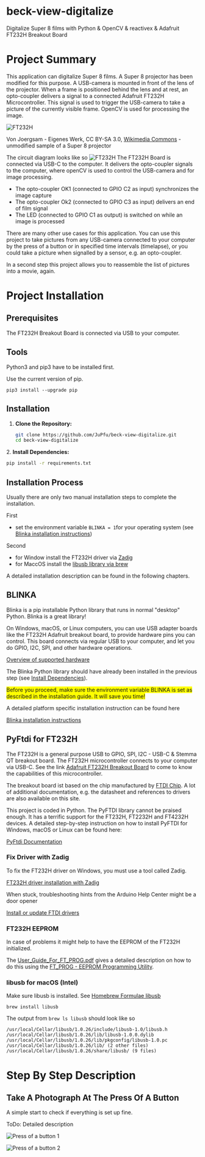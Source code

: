 # beck-view-digitalize

Digitalize Super 8 films with Python &amp; OpenCV &amp; reactivex &amp; Adafruit FT232H Breakout Board

# Project Summary

This application can digitalize Super 8 films. A Super 8 projector has been modified for this purpose. A
USB-camera is mounted in front of the lens of the projector. When a frame is positioned behind the lens and
at rest, an opto-coupler delivers a signal to a connected Adafruit FT232H Microcontroller. This signal is used
to trigger the USB-camera to take a picture of the currently visible frame. OpenCV is used for processing the image.

![FT232H](./assets/img/BauerProjektorT610.png)

Von Joergsam - Eigenes Werk, CC BY-SA
3.0, [Wikimedia Commons](https://commons.wikimedia.org/w/index.php?curid=18493617) - unmodified sample of a Super 8
projector

The circuit diagram looks like so
![FT232H](./assets/img/FT232-Board_Optocoupler.png)
The FT232H Board is connected via USB-C to the computer. It delivers the opto-coupler signals
to the computer, where openCV is used to control the USB-camera and for image processing.

- The opto-coupler OK1 (connected to GPIO C2 as input) synchronizes the image capture
- The opto-coupler Ok2 (connected to GPIO C3 as input) delivers an end of film signal
- The LED (connected to GPIO C1 as output) is switched on while an image is processed

There are many other use cases for this application. You can use this project to take
pictures from any USB-camera connected to your computer by the press of a button or
in specified time intervals (timelapse), or you could take a picture when signalled by a sensor, e.g. an opto-coupler.

In a second step this project allows you to reassemble the list of pictures into a movie, again.

# Project  Installation

## Prerequisites

The FT232H Breakout Board is connected via USB to your computer.

## Tools

Python3 and pip3 have to be installed first.

Use the current version of pip.

```
pip3 install --upgrade pip
```

## Installation

1. **Clone the Repository:**
   ```bash
   git clone https://github.com/JuPfu/beck-view-digitalize.git
   cd beck-view-digitalize
   ```

<a id="install_dependencies"></a>
2. **Install Dependencies:**
   ```bash
   pip install -r requirements.txt
   ```

## Installation Process

Usually there are only two manual installation steps to complete the installation.</br>

First 
 - set the environment variable `BLINKA = 1`for your operating system (see [Blinka installation instructions](https://learn.adafruit.com/circuitpython-on-any-computer-with-ft232h/setup))</br>

Second
 - for Window install the FT232H driver via [Zadig](#zadig)
 - for MaccOS install the [libusb library via brew](#libusb)

A detailed installation description can be found in the following chapters.

## BLINKA

Blinka is a pip installable Python library that runs in normal "desktop" Python. Blinka is a
great library!

On Windows, macOS, or Linux computers, you can use USB adapter boards like the
FT232H Adafruit breakout board, to provide hardware pins you can control. This board
connects via regular USB to your computer, and let you do GPIO, I2C, SPI, and other hardware operations.

[Overview of supported hardware](https://circuitpython.org/blinka)

The Blinka Python library should have already been installed in the previous step (see [Install Dependencies](#install_dependencies)).

<alert style="background:yellow">Before you proceed, make sure the environment variable BLINKA is set as described in
the installation guide. It will save you time!</alert>

A detailed platform specific installation instruction can be found here

[Blinka installation instructions](https://learn.adafruit.com/circuitpython-on-any-computer-with-ft232h/setup)

## PyFtdi for FT232H

The FT232H is a general purpose USB to GPIO, SPI, I2C - USB-C & Stemma QT breakout board. The FT232H microcontroller
connects to your computer via USB-C. See the
link [Adafruit FT232H Breakout Board](https://www.adafruit.com/product/2264)
to come to know the capabilities of this microcontroller.

The breakout board ist based on the chip manufactured by [FTDI Chip](https://ftdichip.com/products/ft232hq/). A lot of
additional documentation, e.g. the datasheet and references to drivers are also available on this site.

This project is coded in Python. The PyFTDI library cannot be praised enough. It has a terrific support for the FT232H,
FT2232H and FT4232H devices.
A detailed step-by-step instruction on how to install PyFTDI for Windows, macOS or Linux can be found here:

[PyFtdi Documentation](https://eblot.github.io/pyftdi/)

<a id="zadig"></a>
### Fix Driver with Zadig

To fix the FT232H driver on Windows, you must use a tool called Zadig.

[FT232H driver installation with Zadig](https://learn.adafruit.com/circuitpython-on-any-computer-with-ft232h/windows)

When stuck, troubleshooting hints from the Arduino Help Center might be a door opener

[Install or update FTDI drivers](https://support.arduino.cc/hc/en-us/articles/4411305694610-Install-or-update-FTDI-drivers)

### FT232H EEPROM

In case of problems it might help to have the EEPROM of the FT232H initialized.

The [User_Guide_For_FT_PROG.pdf](https://ftdichip.com/wp-content/uploads/2020/07/AN_124_User_Guide_For_FT_PROG.pdf)
gives a detailed description on how to do this using the
[FT_PROG - EEPROM Programming Utility](https://ftdichip.com/utilities/).

<a id="libusb"></a>
### libusb for macOS (Intel)

Make sure libusb is installed. See [Homebrew Formulae libusb](https://formulae.brew.sh/formula/libusb)

```
brew install libusb
```

The output from `brew ls libusb` should look like so

```
/usr/local/Cellar/libusb/1.0.26/include/libusb-1.0/libusb.h
/usr/local/Cellar/libusb/1.0.26/lib/libusb-1.0.0.dylib
/usr/local/Cellar/libusb/1.0.26/lib/pkgconfig/libusb-1.0.pc
/usr/local/Cellar/libusb/1.0.26/lib/ (2 other files)
/usr/local/Cellar/libusb/1.0.26/share/libusb/ (9 files)
```

# Step By Step Description

## Take A Photograph At The Press Of A Button

A simple start to check if everything is set up fine.

ToDo: Detailed description

![Press of a button 1](./assets/img/press_of_a_button_1.png)

![Press of a button 2](./assets/img/press_of_a_button_2.png)
